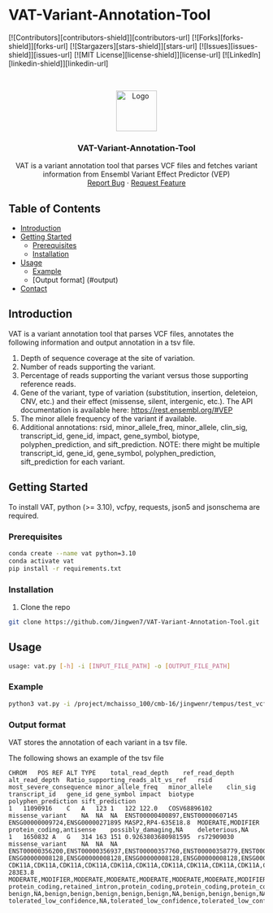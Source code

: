 # VAT-Variant-Annotation-Tool
<!-- PROJECT SHIELDS -->
<!--
*** I'm using markdown "reference style" links for readability.
*** Reference links are enclosed in brackets [ ] instead of parentheses ( ).
*** See the bottom of this document for the declaration of the reference variables
*** for contributors-url, forks-url, etc. This is an optional, concise syntax you may use.
*** https://www.markdownguide.org/basic-syntax/#reference-style-links
-->
[![Contributors][contributors-shield]][contributors-url]
[![Forks][forks-shield]][forks-url]
[![Stargazers][stars-shield]][stars-url]
[![Issues][issues-shield]][issues-url]
[![MIT License][license-shield]][license-url]
[![LinkedIn][linkedin-shield]][linkedin-url]



<!-- PROJECT LOGO -->
<br />
<p align="center">
  <a href="https://github.com/github_username/repo_name">
    <img src="images/logo.png" alt="Logo" width="80" height="80">
  </a>

  <h3 align="center">VAT-Variant-Annotation-Tool</h3>

  <p align="center">
    VAT is a variant annotation tool that parses VCF files and fetches variant information from Ensembl Variant Effect Predictor (VEP)
    <br />
    <a href="https://github.com/github_username/repo_name/issues">Report Bug</a>
    ·
    <a href="https://github.com/github_username/repo_name/issues">Request Feature</a>
  </p>
</p>

<!-- TABLE OF CONTENTS -->
## Table of Contents

* [Introduction](#about-the-project)
* [Getting Started](#getting-started)
  * [Prerequisites](#prerequisites)
  * [Installation](#installation)
* [Usage](#usage)
	* [Example](#example)
	* [Output format] (#output)
* [Contact](#contact)



<!-- Introduction-->
## Introduction

VAT is a variant annotation tool that parses VCF files, annotates the following information and output annotation in a tsv file. 
1. Depth of sequence coverage at the site of variation.
2. Number of reads supporting the variant.
3. Percentage of reads supporting the variant versus those supporting reference reads.
4. Gene of the variant, type of variation (substitution, insertion, deleteion, CNV, etc.) and their effect (missense, silent, intergenic, etc.). The API
documentation is available here: https://rest.ensembl.org/#VEP
5. The minor allele frequency of the variant if available.
6. Additional annotations: rsid, minor_allele_freq, minor_allele, clin_sig, transcript_id, gene_id, impact, gene_symbol, biotype, polyphen_prediction, and sift_prediction. NOTE: there might be multiple transcript_id, gene_id, gene_symbol, polyphen_prediction, sift_prediction for each variant. 


<!-- GETTING STARTED -->
## Getting Started

To install VAT, python (>= 3.10), vcfpy, requests, json5 and jsonschema are required. 
### Prerequisites

```sh
conda create --name vat python=3.10
conda activate vat
pip install -r requirements.txt
```

### Installation

1. Clone the repo
```sh
git clone https://github.com/Jingwen7/VAT-Variant-Annotation-Tool.git
```


<!-- USAGE EXAMPLES -->
## Usage
```sh
usage: vat.py [-h] -i [INPUT_FILE_PATH] -o [OUTPUT_FILE_PATH]
```
### Example
```sh
python3 vat.py -i /project/mchaisso_100/cmb-16/jingwenr/tempus/test_vcf_data.txt -o /project/mchaisso_100/cmb-16/jingwenr/tempus/out.tsv
```
### Output format
VAT stores the annotation of each variant in a tsv file.


The following shows an example of the tsv file
```
CHROM	POS	REF	ALT	TYPE	total_read_depth	ref_read_depth	alt_read_depth	Ratio_supporting_reads_alt_vs_ref	rsid	most_severe_consequence	minor_allele_freq	minor_allele	clin_sig	transcript_id	gene_id	gene_symbol	impact	biotype	polyphen_prediction	sift_prediction
1	11090916	C	A	123	1	122	122.0	COSV68896102	missense_variant	NA	NA	NA	ENST00000400897,ENST00000607145	ENSG00000009724,ENSG00000271895	MASP2,RP4-635E18.8	MODERATE,MODIFIER	protein_coding,antisense	possibly_damaging,NA	deleterious,NA
1	1650832	A	G	314	163	151	0.9263803680981595	rs72909030	missense_variant	NA	NA	NA	ENST00000356200,ENST00000356937,ENST00000357760,ENST00000358779,ENST00000378633,ENST00000378635,ENST00000378638,ENST00000401096,ENST00000404249,ENST00000460465,ENST00000479362,ENST00000487462,ENST00000498810,ENST00000509982,ENST00000598846	ENSG00000008128,ENSG00000008128,ENSG00000008128,ENSG00000008128,ENSG00000008128,ENSG00000008128,ENSG00000008128,ENSG00000008128,ENSG00000008128,ENSG00000008128,ENSG00000008128,ENSG00000008128,ENSG00000008128,ENSG00000008128,ENSG00000268575	CDK11A,CDK11A,CDK11A,CDK11A,CDK11A,CDK11A,CDK11A,CDK11A,CDK11A,CDK11A,CDK11A,CDK11A,CDK11A,CDK11A,RP1-283E3.8	MODERATE,MODIFIER,MODERATE,MODERATE,MODERATE,MODERATE,MODERATE,MODIFIER,MODERATE,MODERATE,MODERATE,MODIFIER,MODIFIER,MODERATE,MODIFIER	protein_coding,retained_intron,protein_coding,protein_coding,protein_coding,protein_coding,protein_coding,protein_coding,protein_coding,nonsense_mediated_decay,protein_coding,retained_intron,retained_intron,nonsense_mediated_decay,processed_transcript	benign,NA,benign,benign,benign,benign,benign,NA,benign,benign,benign,NA,NA,benign,NA	tolerated_low_confidence,NA,tolerated_low_confidence,tolerated_low_confidence,tolerated_low_confidence,tolerated_low_confidence,tolerated_low_confidence,NA,tolerated_low_confidence,tolerated,tolerated_low_confidence,NA,NA,tolerated,NA
```
